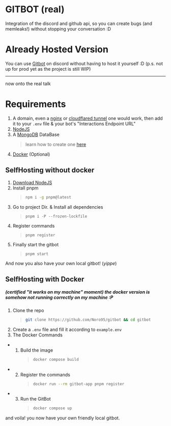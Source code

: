 # GITBOT (real)

Integration of the discord and github api, so you can create bugs (and memleaks!) without stopping your conversation :D

# Already Hosted Version

You can use [Gitbot](https://norowa.dev/gitbot/invite) on discord without having to host it yourself :D
(p.s. not up for prod yet as the project is still WIP)

---

now onto the real talk

# Requirements

1. A domain, even a [nginx](https://nginx.org) or [cloudflared tunnel](https://www.cloudflare.com/products/tunnel/) one would work, then add it to your `.env` file & your bot's "Interactions Endpoint URL"
2. [NodeJS](https://nodejs.org)
3. A [MongoDB](https://mongodb.com) DataBase
   > learn how to create one [here](https://www.mongodb.com/resources/products/fundamentals/create-database)
4. [Docker](https://docker.com) (Optional)

## SelfHosting without docker

1. [Download NodeJS](https://nodejs,org/en/download)
2. Install pnpm
   > ```sh
   > npm i -g pnpm@latest
   > ```
3. Go to project Dir. & Install all dependencies
   > ```
   > pnpm i -P --frozen-lockfile
   > ```
4. Register commands
   > ```
   > pnpm register
   > ```
5. Finally start the gitbot
   > ```
   > pnpm start
   > ```

And now you also have your own local gitbot! (_yippe_)


## SelfHosting with Docker

##### (certified "it works on my machine" moment) the docker version is somehow not running correctly on my machine :P

1. Clone the repo
   > ```sh
   > git clone https://github.com/Noro95/gitbot && cd gitbot
   > ```
2. Create a `.env` file and fill it according to `example.env`
3. The Docker Commands

- 1. Build the image
     > ```sh
     > docker compose build
     > ```
- 2. Register the commands
     > ```sh
     > docker run --rm gitbot-app pnpm register
     > ```
- 3. Run the GitBot
     > ```sh
     > docker compose up
     > ```

and voila! you now have your own friendly local gitbot.
